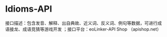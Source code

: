 # Idioms-API
接口描述：包含发音、解释、出自典故、近义词、反义词、例句等数据，可进行成语接龙、成语竞猜等游戏开发 ；接口平台：eoLinker-API Shop （apishop.net）
